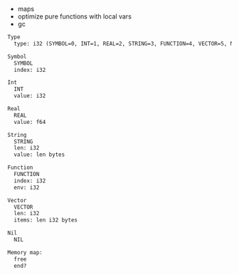 - maps
- optimize pure functions with local vars
- gc

```txt
Type
  type: i32 (SYMBOL=0, INT=1, REAL=2, STRING=3, FUNCTION=4, VECTOR=5, NIL=6)

Symbol
  SYMBOL
  index: i32

Int
  INT
  value: i32

Real
  REAL
  value: f64

String
  STRING
  len: i32
  value: len bytes

Function
  FUNCTION
  index: i32
  env: i32

Vector
  VECTOR
  len: i32
  items: len i32 bytes

Nil
  NIL

Memory map:
  free
  end?
```
